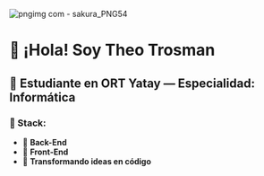 ![pngimg com - sakura_PNG54](https://github.com/user-attachments/assets/6672dbd4-38be-490d-91ab-16f08e6ac563)
# 🎎 ¡Hola! Soy **Theo Trosman**

## 🧧 Estudiante en **ORT Yatay** — Especialidad: **Informática**

### 🎏 Stack:
- 🎐 **Back-End**
- 🎐 **Front-End**
- 🎐 **Transformando ideas en código**
